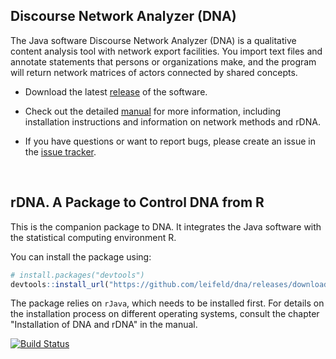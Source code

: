 ## Discourse Network Analyzer (DNA)

The Java software Discourse Network Analyzer (DNA) is a qualitative content analysis tool with network export facilities. You import text files and annotate statements that persons or organizations make, and the program will return network matrices of actors connected by shared concepts.

- Download the latest [release](https://github.com/leifeld/dna/releases) of the software.

- Check out the detailed [manual](https://github.com/leifeld/dna/releases/download/v2.0-beta.22/dna-manual.pdf) for more information, including installation instructions and information on network methods and rDNA.

- If you have questions or want to report bugs, please create an issue in the [issue tracker](https://github.com/leifeld/dna/issues).

<br />

## rDNA. A Package to Control DNA from R

This is the companion package to DNA. It integrates the Java software with the statistical computing environment R.

You can install the package using:

``` r
# install.packages("devtools")
devtools::install_url("https://github.com/leifeld/dna/releases/download/v2.0-beta.22/rDNA_2.1.9.tar.gz", INSTALL_opts = "--no-multiarch")
```
The package relies on `rJava`, which needs to be installed first. For details on the installation process on different operating systems, consult the chapter "Installation of DNA and rDNA" in the manual.

[![Build Status](https://travis-ci.org/leifeld/dna.svg?branch=master)](https://travis-ci.org/leifeld/dna)

